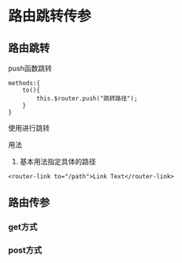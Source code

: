# 路由跳转传参
## 路由跳转

push函数跳转

```
methods:{
	to(){
		this.$router.push("跳转路径");
	}
}
```

使用<router-link></router-link>进行跳转

用法

1. 基本用法指定具体的路径

```
<router-link to="/path">Link Text</router-link>
```



## 路由传参

### get方式

### post方式